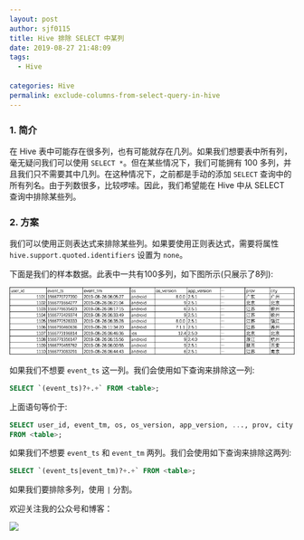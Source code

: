 ```yaml
---
layout: post
author: sjf0115
title: Hive 排除 SELECT 中某列
date: 2019-08-27 21:48:09
tags:
  - Hive

categories: Hive
permalink: exclude-columns-from-select-query-in-hive
---
```


### 1. 简介

在 Hive 表中可能存在很多列，也有可能就存在几列。如果我们想要表中所有列，毫无疑问我们可以使用 `SELECT *`。但在某些情况下，我们可能拥有 100 多列，并且我们只不需要其中几列。在这种情况下，之前都是手动的添加 `SELECT` 查询中的所有列名。由于列数很多，比较啰嗦。因此，我们希望能在 Hive 中从 SELECT 查询中排除某些列。

### 2. 方案

我们可以使用正则表达式来排除某些列。如果要使用正则表达式，需要将属性 `hive.support.quoted.identifiers` 设置为 `none`。

下面是我们的样本数据。此表中一共有100多列，如下图所示(只展示了8列):

![](https://github.com/sjf0115/ImageBucket/blob/main/Hive/exclude-columns-from-select-query-in-hive.png?raw=true)

如果我们不想要 `event_ts` 这一列。我们会使用如下查询来排除这一列:
```sql
SELECT `(event_ts)?+.+` FROM <table>;
```
上面语句等价于:
```sql
SELECT user_id, event_tm, os, os_version, app_version, ..., prov, city
FROM <table>;
```
如果我们不想要 `event_ts` 和 `event_tm` 两列。我们会使用如下查询来排除这两列:
```sql
SELECT `(event_ts|event_tm)?+.+` FROM <table>;
```
如果我们要排除多列，使用 `|` 分割。

欢迎关注我的公众号和博客：

![](https://github.com/sjf0115/PubLearnNotes/blob/master/image/Other/smartsi.jpg?raw=true)
